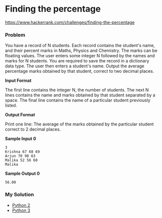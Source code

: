 # Finding the percentage

https://www.hackerrank.com/challenges/finding-the-percentage

### Problem

You have a record of N students. Each record contains the student's name, and their percent marks in Maths, Physics and Chemistry. 
The marks can be floating values. The user enters some integer N followed by the names and marks for N students. 
You are required to save the record in a dictionary data type. The user then enters a student's name. 
Output the average percentage marks obtained by that student, correct to two decimal places.

**Input Format**

The first line contains the integer N, the number of students. 
The next N lines contains the name and marks obtained by that student separated by a space. 
The final line contains the name of a particular student previously listed.

**Output Format**

Print one line: The average of the marks obtained by the particular student correct to 2 decimal places.

**Sample Input 0**
```
3
Krishna 67 68 69
Arjun 70 98 63
Malika 52 56 60
Malika
```

**Sample Output 0**
```
56.00
```

### My Solution

- [Python 2](python2.py)
- [Python 3](python3.py)